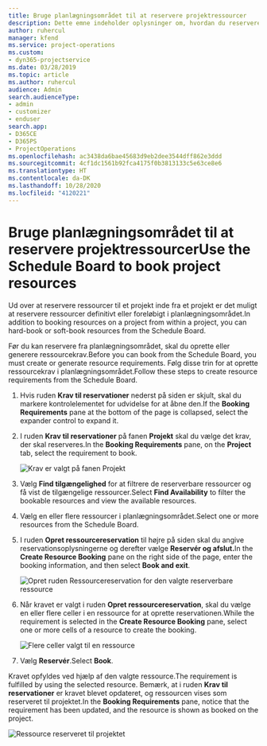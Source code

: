 ```yaml
---
title: Bruge planlægningsområdet til at reservere projektressourcer
description: Dette emne indeholder oplysninger om, hvordan du reserverer ressourcer.
author: ruhercul
manager: kfend
ms.service: project-operations
ms.custom:
- dyn365-projectservice
ms.date: 03/28/2019
ms.topic: article
ms.author: ruhercul
audience: Admin
search.audienceType:
- admin
- customizer
- enduser
search.app:
- D365CE
- D365PS
- ProjectOperations
ms.openlocfilehash: ac3438da6bae45683d9eb2dee3544dff862e3ddd
ms.sourcegitcommit: 4cf1dc1561b92fca4175f0b3813133c5e63ce8e6
ms.translationtype: HT
ms.contentlocale: da-DK
ms.lasthandoff: 10/28/2020
ms.locfileid: "4120221"
---
```

# <a name="use-the-schedule-board-to-book-project-resources"></a><span data-ttu-id="6174b-103">Bruge planlægningsområdet til at reservere projektressourcer</span><span class="sxs-lookup"><span data-stu-id="6174b-103">Use the Schedule Board to book project resources</span></span>

<span data-ttu-id="6174b-104">Ud over at reservere ressourcer til et projekt inde fra et projekt er det muligt at reservere ressourcer definitivt eller foreløbigt i planlægningsområdet.</span><span class="sxs-lookup"><span data-stu-id="6174b-104">In addition to booking resources on a project from within a project, you can hard-book or soft-book resources from the Schedule Board.</span></span>

<span data-ttu-id="6174b-105">Før du kan reservere fra planlægningsområdet, skal du oprette eller generere ressourcekrav.</span><span class="sxs-lookup"><span data-stu-id="6174b-105">Before you can book from the Schedule Board, you must create or generate resource requirements.</span></span> <span data-ttu-id="6174b-106">Følg disse trin for at oprette ressourcekrav i planlægningsområdet.</span><span class="sxs-lookup"><span data-stu-id="6174b-106">Follow these steps to create resource requirements from the Schedule Board.</span></span>

1. <span data-ttu-id="6174b-107">Hvis ruden **Krav til reservationer** nederst på siden er skjult, skal du markere kontrolelementet for udvidelse for at åbne den.</span><span class="sxs-lookup"><span data-stu-id="6174b-107">If the **Booking Requirements** pane at the bottom of the page is collapsed, select the expander control to expand it.</span></span>
2. <span data-ttu-id="6174b-108">I ruden **Krav til reservationer** på fanen **Projekt** skal du vælge det krav, der skal reserveres.</span><span class="sxs-lookup"><span data-stu-id="6174b-108">In the **Booking Requirements** pane, on the **Project** tab, select the requirement to book.</span></span>

    ![Krav er valgt på fanen Projekt](media/Resource-Management-image73.png)

3. <span data-ttu-id="6174b-110">Vælg **Find tilgængelighed** for at filtrere de reserverbare ressourcer og få vist de tilgængelige ressourcer.</span><span class="sxs-lookup"><span data-stu-id="6174b-110">Select **Find Availability** to filter the bookable resources and view the available resources.</span></span> 
4. <span data-ttu-id="6174b-111">Vælg en eller flere ressourcer i planlægningsområdet.</span><span class="sxs-lookup"><span data-stu-id="6174b-111">Select one or more resources from the Schedule Board.</span></span> 
5. <span data-ttu-id="6174b-112">I ruden **Opret ressourcereservation** til højre på siden skal du angive reservationsoplysningerne og derefter vælge **Reservér og afslut.**</span><span class="sxs-lookup"><span data-stu-id="6174b-112">In the **Create Resource Booking** pane on the right side of the page, enter the booking information, and then select **Book and exit**.</span></span>

    ![Opret ruden Ressourcereservation for den valgte reserverbare ressource](media/Resource-Management-image74.png)

6. <span data-ttu-id="6174b-114">Når kravet er valgt i ruden **Opret ressourcereservation**, skal du vælge en eller flere celler i en ressource for at oprette reservationen.</span><span class="sxs-lookup"><span data-stu-id="6174b-114">While the requirement is selected in the **Create Resource Booking** pane, select one or more cells of a resource to create the booking.</span></span>

    ![Flere celler valgt til en ressource](media/Resource-Management-image75.png)

7. <span data-ttu-id="6174b-116">Vælg **Reservér**.</span><span class="sxs-lookup"><span data-stu-id="6174b-116">Select **Book**.</span></span>

<span data-ttu-id="6174b-117">Kravet opfyldes ved hjælp af den valgte ressource.</span><span class="sxs-lookup"><span data-stu-id="6174b-117">The requirement is fulfilled by using the selected resource.</span></span> <span data-ttu-id="6174b-118">Bemærk, at i ruden **Krav til reservationer** er kravet blevet opdateret, og ressourcen vises som reserveret til projektet.</span><span class="sxs-lookup"><span data-stu-id="6174b-118">In the **Booking Requirements** pane, notice that the requirement has been updated, and the resource is shown as booked on the project.</span></span>

![Ressource reserveret til projektet](media/Resource-Management-image76.png)
